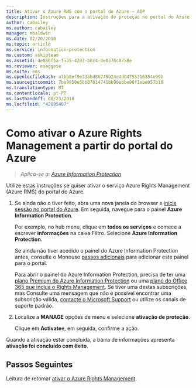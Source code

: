 ```yaml
---
title: Ativar o Azure RMS com o portal do Azure – AIP
description: Instruções para a ativação de proteção no portal do Azure para que sua organização pode começar a proteger documentos e e-mails.
author: cabailey
ms.author: cabailey
manager: mbaldwin
ms.date: 02/20/2018
ms.topic: article
ms.service: information-protection
ms.custom: askipteam
ms.assetid: 4e886f5a-f535-4207-b8c4-8e0376c0758e
ms.reviewer: esaggese
ms.suite: ems
ms.openlocfilehash: a7bb8ef9e33bbd86745b24e4d04755316354e99b
ms.sourcegitcommit: 7ba9850e5bb07b14741bb90ebbe98f1ebe057b10
ms.translationtype: MT
ms.contentlocale: pt-PT
ms.lasthandoff: 08/23/2018
ms.locfileid: "42805407"
---
```

# <a name="how-to-activate-azure-rights-management-from-the-azure-portal"></a>Como ativar o Azure Rights Management a partir do portal do Azure

>*Aplica-se a: [Azure Information Protection](https://azure.microsoft.com/pricing/details/information-protection)*

Utilize estas instruções se quiser ativar o serviço Azure Rights Management (Azure RMS) do portal do Azure.

1. Se ainda não o tiver feito, abra uma nova janela do browser e [inicie sessão no portal do Azure](configure-policy.md#signing-in-to-the-azure-portal). Em seguida, navegue para o painel **Azure Information Protection**.
    
    Por exemplo, no hub menu, clique em **todos os serviços** e comece a escrever **informações** na caixa Filtro. Selecione **Azure Information Protection**.
    
    Se ainda não tiver acedido o painel do Azure Information Protection antes, consulte o Monouso [passos adicionais](configure-policy.md#to-access-the-azure-information-protection-blade-for-the-first-time) para adicionar este painel para o portal.
    
    Para abrir o painel do Azure Information Protection, precisa de ter uma [plano Premium do Azure Information Protection](https://www.microsoft.com/cloud-platform/azure-information-protection-pricing) ou uma [plano do Office 365 que inclua o Rights Management](http://download.microsoft.com/download/E/C/F/ECF42E71-4EC0-48FF-AA00-577AC14D5B5C/Azure_Information_Protection_licensing_datasheet_EN-US.pdf). Se tiver uma destas subscrições, mas Consulte uma mensagem que não é possível encontrar uma subscrição válida, [contacte o Microsoft Support](information-support.md#to-contact-microsoft-support) ou utilize os canais de suporte padrão.

2. Localize a **MANAGE** opções de menu e selecione **ativação de proteção**. 
    
    Clique em **Activate**e, em seguida, confirme a ação. 

Quando a ativação estar concluída, a barra de informações apresenta **ativação foi concluído com êxito**.


## <a name="next-steps"></a>Passos Seguintes
Leitura de retomar [ativar o Azure Rights Management](activate-service.md#configuring-onboarding-controls-for-a-phased-deployment).

